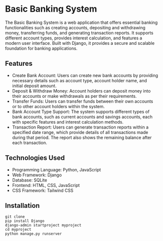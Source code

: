 # Basic Banking System
The Basic Banking System is a web application that offers essential banking functionalities such as creating accounts, depositing and withdrawing money, transferring funds, and generating transaction reports. It supports different account types, provides interest calculation, and features a modern user interface. Built with Django, it provides a secure and scalable foundation for banking applications.

## Features
- Create Bank Account: Users can create new bank accounts by providing necessary details such as account type, account holder name, and initial deposit amount.
- Deposit & Withdraw Money: Account holders can deposit money into their accounts or make withdrawals as per their requirements.
- Transfer Funds: Users can transfer funds between their own accounts or to other account holders within the system.
- Bank Account Type Support: The system supports different types of bank accounts, such as current accounts and savings accounts, each with specific features and interest calculation methods.
- Transaction Report: Users can generate transaction reports within a specified date range, which provide details of all transactions made during that period. The report also shows the remaining balance after each transaction.

## Technologies Used
- Programming Language: Python, JavaScript
- Web Framework: Django
- Database: SQLite
- Frontend: HTML, CSS, JavaScript
- CSS Framework: Tailwind CSS

## Installation
```
git clone
pip install Django
django-admin startproject myproject
cd myproject
python manage.py runserver
```
